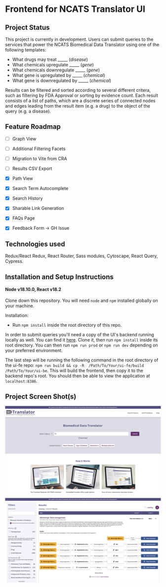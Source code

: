 # Frontend for NCATS Translator UI 

## Project Status

This project is currently in development. Users can submit queries to the services that power the NCATS Biomedical Data Translator using one of the following templates:
- What drugs may treat _____ (_disease_)
- What chemicals upregulate _____ (_gene_)
- What chemicals downregulate _____ (_gene_)
- What gene is upregulated by _____ (_chemical_)
- What gene is downregulated by _____ (_chemical_)

Results can be filtered and sorted according to several different critera, such as filtering by FDA Approval or sorting by evidence count. Each result consists of a list of paths, which are a discrete series of connected nodes and edges leading from the result item (e.g. a drug) to the object of the query (e.g. a disease). 

## Feature Roadmap

- [ ] Graph View
- [ ] Additional Filtering Facets
- [ ] Migration to Vite from CRA
- [ ] Results CSV Export
- [x] Path View
- [x] Search Term Autocomplete
- [x] Search History
- [x] Sharable Link Generation
- [x] FAQs Page
- [x] Feedback Form -> GH Issue


## Technologies used

Redux/React Redux, React Router, Sass modules, Cytoscape, React Query, Cypress.

## Installation and Setup Instructions

#### Node v18.10.0, React v18.2

Clone down this repository. You will need `node` and `npm` installed globally on your machine.  

Installation:
- Run `npm install` inside the root directory of this repo. 

In order to submit queries you'll need a copy of the UI's backend running locally as well. You can find it [here](https://github.com/NCATSTranslator/ui-be). Clone it, then run `npm install` inside its root directory. You can then run `npm run prod` or `npm run dev` depending on your preferred environment.

The last step will be running the following command in the root directory of the ui-fe repo: `npm run build && cp -R  /Path/To/Your/ui-fe/build /Path/To/Your/ui-be`. This will build the frontend, then copy it to the backend repo's root. You should then be able to view the application at `localhost:8386`.

## Project Screen Shot(s)

![Home Page](/src/Assets/Images/screenshot1.png?raw=true "Home Page")

![Example Results](/src/Assets/Images/screenshot2.png?raw=true "Example Results")
